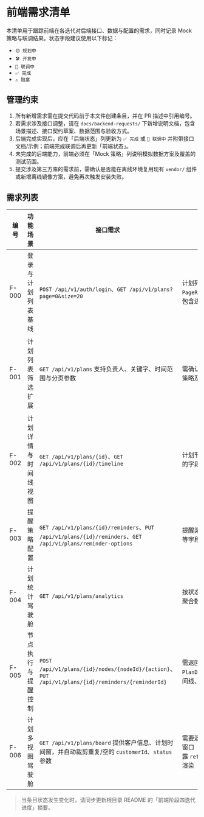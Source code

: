 # 前端需求清单

本清单用于跟踪前端在各迭代对后端接口、数据与配置的需求，同时记录 Mock 策略与联调结果。状态字段建议使用以下标记：
- `🟡 规划中`
- `🛠️ 开发中`
- `🧪 联调中`
- `✅ 完成`
- `⚠️ 阻塞`

## 管理约束
1. 所有新增需求需在提交代码前于本文件创建条目，并在 PR 描述中引用编号。
2. 若需求涉及接口调整，请在 `docs/backend-requests/` 下新增说明文档，包含场景描述、接口契约草案、数据范围与验收方式。
3. 后端完成实现后，应在「后端状态」列更新为 `✅ 完成` 或 `🧪 联调中` 并附带接口文档/示例；前端完成联调后再更新「前端状态」。
4. 未完成的后端能力，前端必须在「Mock 策略」列说明模拟数据方案及覆盖的测试范围。
5. 提交涉及第三方库的需求前，需确认是否能在离线环境复用现有 `vendor/` 组件或新增离线镜像方案，避免再次触发安装失败。

## 需求列表
| 编号 | 功能场景 | 接口需求 | 数据范围/示例 | 后端状态 | 前端状态 | Mock 策略 | 备注 |
| --- | --- | --- | --- | --- | --- | --- | --- |
| F-000 | 登录与计划列表基线 | `POST /api/v1/auth/login`、`GET /api/v1/plans?page=0&size=20` | 计划列表需返回 `PageResponse<PlanSummary>`，包含进度、参与人数量等字段 | ✅ 完成 | ✅ 完成（迭代 #0） | 未使用 Mock；直接联调 | 继续关注分页参数及多语言头的兼容性；同步完成导航菜单角色过滤与 403 提示 |
| F-001 | 计划列表筛选扩展 | `GET /api/v1/plans` 支持负责人、关键字、时间范围与分页参数 | 需确认分页上限、关键字匹配策略及排序顺序 | ✅ 完成<br />（2025-09-29 发布 `GET /api/v1/plans/filter-options` 并于生产环境启用；契约详见《[计划列表筛选字典接口说明](../docs/backend-requests/plan-filter-options.md)》，`curl -H "Accept-Language: zh-CN" "${HOST}/api/v1/plans/filter-options?tenantId=acme"` 可获得[文档示例响应](../docs/backend-requests/plan-filter-options.md#响应结构)中的字段集） | 🟡 规划中 | 默认命中真实接口 `GET /api/v1/plans/filter-options`，Mock（`queryMockPlanSummaries`、`mockPlanFilterOptions.json`）仅在离线/测试环境或接口异常时兜底，并持续镜像 2025-09 契约字段；联调阶段记录缓存刷新与降级策略 | 筛选字典接口将用于替换静态枚举，前端接入时同步落地缓存刷新/回退策略并补充查询参数校验 |
| F-002 | 计划详情与时间线视图 | `GET /api/v1/plans/{id}`、`GET /api/v1/plans/{id}/timeline` | 计划节点、附件、时间线事件的字段需确认必填项 | ✅ 完成<br />（2025-09-29 发布 `GET /api/v1/plans/activity-types` 并已在生产环境提供；契约与多语言示例详见《[计划时间线事件字典说明](../docs/backend-requests/plan-timeline-activities.md#响应结构)》，可通过 `curl -H "Accept-Language: ja-JP" "${HOST}/api/v1/plans/activity-types"` 核对示例响应字段） | 🛠️ 开发中 | 真实接口 `/api/v1/plans/activity-types` 现已可用于时间线事件渲染，`mockPlanActivityTypes.json` 仅保留为测试/离线兜底并持续校验消息键、属性描述与契约一致性 | 前端将基于字典接口渲染时间线事件与属性说明，并对接真实接口后的缓存与降级策略 |
| F-003 | 提醒策略配置 | `GET /api/v1/plans/{id}/reminders`、`PUT /api/v1/plans/{id}/reminders`、`GET /api/v1/plans/reminder-options` | 提醒渠道、触发时机、模板 ID 等字段 | ✅ 完成 | 🟡 规划中 | 设计默认策略样例及更新成功响应 | 后端提供提醒配置字典，详见《docs/backend-requests/plan-reminder-options.md》 |
| F-004 | 计划统计驾驶舱 | `GET /api/v1/plans/analytics` | 按状态、负责人、逾期风险等聚合数据 | 🧪 联调中 | 🟡 规划中 | 参考阶段三文档构造统计 Mock | 新增负责人负载与风险计划字段，详见《docs/backend-requests/plan-analytics-dashboard.md》；接口支持 `ownerId` 查询参数便于聚焦单个负责人 |
| F-005 | 节点执行与提醒控制 | `POST /api/v1/plans/{id}/nodes/{nodeId}/{action}`、`PUT /api/v1/plans/{id}/reminders/{reminderId}` | 需返回最新 `PlanDetailPayload`（节点、时间线、提醒） | ✅ 完成 | 🛠️ 开发中 | Mock 将在下个迭代替换为真实接口联调 | 详见《docs/backend-requests/plan-node-operations.md》，后端已交付节点开始/完成/交接与提醒规则更新接口，并新增 `actionType`/`completionThreshold` 字段及阈值自动跳过逻辑 |
| F-006 | 计划多视图驾驶舱 | `GET /api/v1/plans/board` 提供客户信息、计划时间窗，并自动裁剪重复/空的 `customerId`、`status` 参数 | 需要返回客户标识/名称及计划窗口（开始/结束）字段，并暴露 `referenceTime` 便于倒计时渲染 | ✅ 完成（基于 `PlanSearchCriteria` 聚合客户&时间桶并记录审计快照） | ✅ 完成（迭代 #2 视图扩展） | 扩展 `listMockPlans` 与 `planDetail` 样例补充客户字段，封装 `PlanByCustomerView`/`PlanCalendarView` 组件消费聚合结果，派生客户分组与日历事件并以 Node Test 校验排序、时间桶起止与时长计算 | 《docs/backend-requests/plan-board-view.md》已更新示例、参考时间字段与审计说明；后端输出客户/时间桶排序一致且多租户筛选与派生指标与真实接口保持一致；当无计划命中时返回零指标对象，前端无需特殊判空 |

> 当条目状态发生变化时，请同步更新根目录 README 的「前端阶段四迭代进度」摘要。
